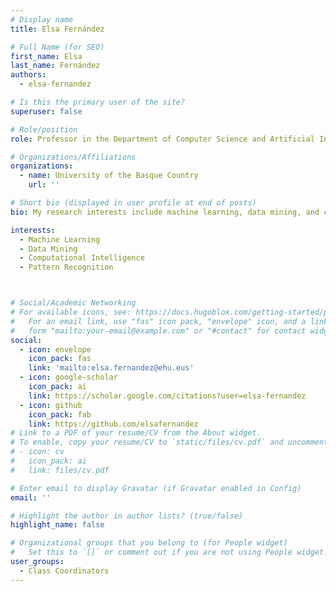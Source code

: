```yaml
---
# Display name
title: Elsa Fernández

# Full Name (for SEO)
first_name: Elsa
last_name: Fernández
authors:
  - elsa-fernandez

# Is this the primary user of the site?
superuser: false

# Role/position
role: Professor in the Department of Computer Science and Artificial Intelligence

# Organizations/Affiliations
organizations:
  - name: University of the Basque Country
    url: ''

# Short bio (displayed in user profile at end of posts)
bio: My research interests include machine learning, data mining, and computational intelligence.

interests:
  - Machine Learning
  - Data Mining
  - Computational Intelligence
  - Pattern Recognition



# Social/Academic Networking
# For available icons, see: https://docs.hugoblox.com/getting-started/page-builder/#icons
#   For an email link, use "fas" icon pack, "envelope" icon, and a link in the
#   form "mailto:your-email@example.com" or "#contact" for contact widget.
social:
  - icon: envelope
    icon_pack: fas
    link: 'mailto:elsa.fernandez@ehu.eus'
  - icon: google-scholar
    icon_pack: ai
    link: https://scholar.google.com/citations?user=elsa-fernandez
  - icon: github
    icon_pack: fab
    link: https://github.com/elsafernandez
# Link to a PDF of your resume/CV from the About widget.
# To enable, copy your resume/CV to `static/files/cv.pdf` and uncomment the lines below.
# - icon: cv
#   icon_pack: ai
#   link: files/cv.pdf

# Enter email to display Gravatar (if Gravatar enabled in Config)
email: ''

# Highlight the author in author lists? (true/false)
highlight_name: false

# Organizational groups that you belong to (for People widget)
#   Set this to `[]` or comment out if you are not using People widget.
user_groups:
  - Class Coordinators
---
```



